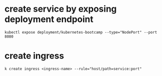 # create service by exposing deployment endpoint

`kubectl expose deployment/kubernetes-bootcamp --type="NodePort" --port 8080`

# create ingress

`k create ingress <ingress-name> --rule="host/path=service:port"`
